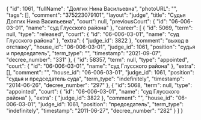 {
    "id": 1061,
    "fullName": "Долгих Нина Васильевна",
    "photoURL": "",
    "tags": [],
    "comment": "375223079101",
    "layout": "judge",
    "title": "Судья Долгих Нина Васильевна",
    "court": null,
    "previousCourt": {
        "id": "06-006-03-01",
        "name": "суд Глусского района"
    },
    "career": [
        {
            "id": 5069,
            "term": null,
            "type": "released",
            "court": {
                "id": "06-006-03-01",
                "name": "суд Глусского района"
            },
            "extra": {
                "judge_id": 3822
            },
            "comment": "выход в отставку",
            "house_id": "06-006-03-01",
            "judge_id": 1061,
            "position": "судья и председатель",
            "term_type": "",
            "timestamp": "2021-09-07",
            "decree_number": "331"
        },
        {
            "id": 58357,
            "term": null,
            "type": "appointed",
            "court": {
                "id": "06-006-03-01",
                "name": "суд Глусского района"
            },
            "extra": [],
            "comment": "",
            "house_id": "06-006-03-01",
            "judge_id": 1061,
            "position": "судья и председатель суда",
            "term_type": "indefinitely",
            "timestamp": "2014-06-26",
            "decree_number": "297"
        },
        {
            "id": 5068,
            "term": null,
            "type": "appointed",
            "court": {
                "id": "06-006-03-01",
                "name": "суд Глусского района"
            },
            "extra": {
                "judge_id": 3822
            },
            "comment": "",
            "house_id": "06-006-03-01",
            "judge_id": 1061,
            "position": "председатель",
            "term_type": "indefinitely",
            "timestamp": "2011-06-27",
            "decree_number": "282"
        }
    ]
}